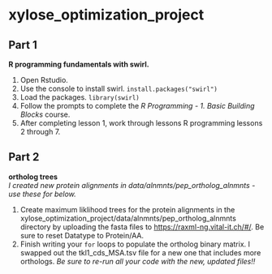 # xylose_optimization_project

## Part 1
**R programming fundamentals with swirl.**

1. Open Rstudio. 
2. Use the console to install swirl. 
`install.packages("swirl")`  
3. Load the packages. 
`library(swirl)`  
4. Follow the prompts to complete the *R Programming - 1. Basic Building Blocks* course. 
5. After completing lesson 1, work through lessons R programming lessons 2 through 7. 

## Part 2
**ortholog trees**  
*I created new protein alignments in data/alnmnts/pep_ortholog_alnmnts - use these for below.*
1. Create maximum liklihood trees for the protein alignments in the xylose_optimization_project/data/alnmnts/pep_ortholog_alnmnts directory by uploading the fasta files to https://raxml-ng.vital-it.ch/#/. Be sure to reset Datatype to Protein/AA.  
2. Finish writing your `for` loops to populate the ortholog binary matrix. I swapped out the tkl1_cds_MSA.tsv file for a new one that includes more orthologs. *Be sure to re-run all your code with the new, updated files!!* 

